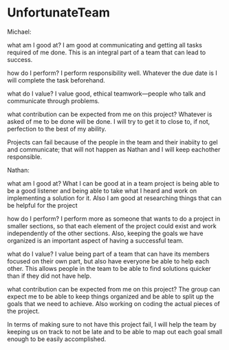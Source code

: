 # UnfortunateTeam

Michael:

what am I good at?
I am good at communicating and getting all tasks required of me done. This is an integral part of a team that can lead to success.

how do I perform?
I perform responsibility well. Whatever the due date is I will complete the task beforehand.

what do I value?
I value good, ethical teamwork—people who talk and communicate through problems.

what contribution can be expected from me on this project?
Whatever is asked of me to be done will be done. I will try to get it to close to, if not, perfection to the best of my ability.

Projects can fail because of the people in the team and their inabiity to gel and communicate; that will not happen as Nathan and I will keep eachother responsible.

Nathan:

what am I good at?
What I can be good at in a team project is being able to be a good listener and being able to 
take what I heard and work on implementing a solution for it. Also I am good at researching things that can be helpful for the project

how do I perform?
I perform more as someone that wants to do a project in smaller sections, so that each element of the project could exist and work
independently of the other sections. Also, keeping the goals we have organized is an important aspect of having a successful team.

what do I value?
I value being part of a team that can have its members focused on their own part, but also have everyone be able to help each other.
This allows people in the team to be able to find solutions quicker than if they did not have help.

what contribution can be expected from me on this project?
The group can expect me to be able to keep things organized and be able to split up the goals that we need to achieve. Also working on coding the actual pieces of the project.

In terms of making sure to not have this project fail, I will help the team by keeping us on track to not be late and to be able to map out each goal small enough to be easily accomplished.

